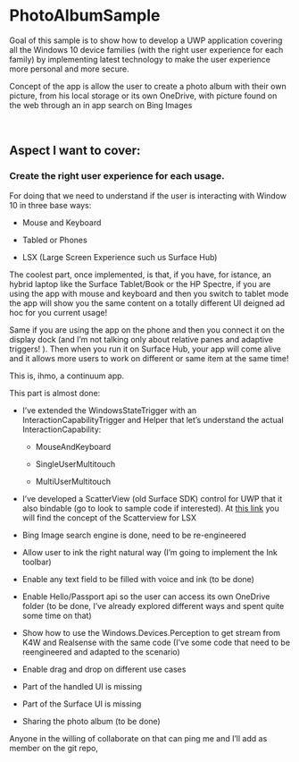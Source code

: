 PhotoAlbumSample
================

Goal of this sample is to show how to develop a UWP application covering all the
Windows 10 device families (with the right user experience for each family) by
implementing latest technology to make the user experience more personal and
more secure.

Concept of the app is allow the user to create a photo album with their own
picture, from his local storage or its own OneDrive, with picture found on the
web through an in app search on Bing Images

 

Aspect I want to cover: 
------------------------

### Create the right user experience for each usage. 

For doing that we need to understand if the user is interacting with Window 10
in three base ways:

-   Mouse and Keyboard

-   Tabled or Phones

-   LSX (Large Screen Experience such us Surface Hub)

The coolest part, once implemented, is that, if you have, for istance, an hybrid
laptop like the Surface Tablet/Book or the HP Spectre, if you are using the app
with mouse and keyboard and then you switch to tablet mode the app will show you
the same content on a totally different UI deigned ad hoc for you current usage!

Same if you are using the app on the phone and then you connect it on the
display dock (and I’m not talking only about relative panes and adaptive
triggers! ). Then when you run it on Surface Hub, your app will come alive and
it allows more users to work on different or same item at the same time!

This is, ihmo, a continuum app.

This part is almost done:

-   I’ve extended the WindowsStateTrigger with an InteractionCapabilityTrigger
    and Helper that let’s understand the actual InteractionCapability:

    -   MouseAndKeyboard

    -   SingleUserMultitouch

    -   MultiUserMultitouch

-   I’ve developed a ScatterView (old Surface SDK) control for UWP that it also
    bindable (go to look to sample code if interested). At [this
    link](<https://msdn.microsoft.com/en-us/library/ff727729.aspx>) you will
    find the concept of the Scatterview for LSX

-   Bing Image search engine is done, need to be re-engineered

-   Allow user to ink the right natural way (I’m going to implement the Ink
    toolbar)

-   Enable any text field to be filled with voice and ink (to be done)

-   Enable Hello/Passport api so the user can access its own OneDrive folder (to
    be done, I’ve already explored different ways and spent quite some time on
    that)

-   Show how to use the Windows.Devices.Perception to get stream from K4W and
    Realsense with the same code (I’ve some code that need to be reengineered
    and adapted to the scenario)

-   Enable drag and drop on different use cases

-   Part of the handled UI is missing

-   Part of the Surface UI is missing

-   Sharing the photo album (to be done)

Anyone in the willing of collaborate on that can ping me and I’ll add as member
on the git repo,
